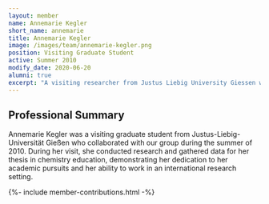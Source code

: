 ```yaml
---
layout: member
name: Annemarie Kegler
short_name: annemarie
title: Annemarie Kegler
image: /images/team/annemarie-kegler.png
position: Visiting Graduate Student
active: Summer 2010
modify_date: 2020-06-20    
alumni: true
excerpt: "A visiting researcher from Justus Liebig University Giessen who collaborated with the group in 2010 to gather data for her thesis in chemistry education."
---
```


## Professional Summary

<div class="card bg-light mb-3">
<div class="card-body">
<p class="card-text">
Annemarie Kegler was a visiting graduate student from Justus-Liebig-Universität Gießen who collaborated with our group during the summer of 2010. During her visit, she conducted research and gathered data for her thesis in chemistry education, demonstrating her dedication to her academic pursuits and her ability to work in an international research setting.
</p>
</div>
</div>

{%- include member-contributions.html -%}